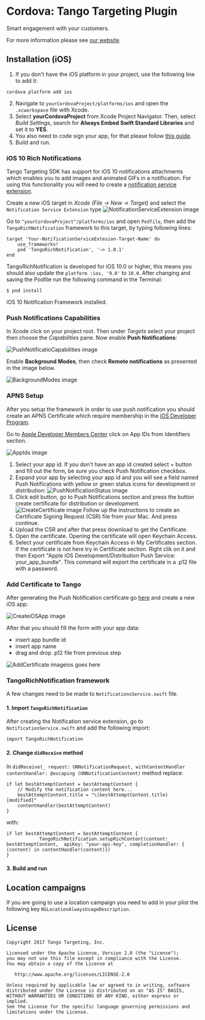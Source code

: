 # Cordova: Tango Targeting Plugin

Smart engagement with your customers.

For more information please see [our website][1].

## Installation (iOS)

1.  If you don't have the iOS platform in your project, use the following line to add it:
```
cordova platform add ios
```
2.  Navigate to `yourCordovaProject/platforms/ios` and open the `.xcworkspace` file with Xcode.
3.  Select **yourCordovaProject** from Xcode Project Navigator. Then, select *Build Settings*, 
    search for **Always Embed Swift Standard Libraries** and set it to **YES**.
4.  You also need to code sign your app, for that please follow [this guide](https://developer.apple.com/support/code-signing/).
5.  Build and run.

### iOS 10 Rich Notifications

Tango Targeting SDK has support for iOS 10 notifications attachments which enables you to add images and animated GIFs in a notification. For using this functionality you will need to create a [notification service extension](https://developer.apple.com/reference/usernotifications/unnotificationserviceextension/). 

Create a new iOS target in *Xcode (File -> New -> Target)* and select the `Notification Service Extension` type
![NotificationServiceExtension image](https://github.com/tangotargeting/tango-ios/blob/master/Resources/NotificationServiceExtension.png?raw=true)

Go to `"yourCordovaProject"/platforms/ios` and open `Podfile`, then add the `TangoRichNotification` framework to this target, by typing following lines:
```
target 'Your-NotificationServiceExtesion-Target-Name' do
	use_frameworks!
	pod 'TangoRichNotification', '~> 1.0.1'
end
```

TangoRichNotification is developed for iOS 10.0 or higher, this means you should also update the `platform :ios, '9.0'` to `10.0`.
After changing and saving the Podfile  run the following command in the Terminal:

```
$ pod install
```

iOS 10 Notification Framework installed.

### Push Notifications Capabilities

In Xcode click on your project root. Then under *Targets* select your project then choose the *Capabilities* pane. Now enable **Push Notifications**: 

![PushNotificatioCapabilities image](https://github.com/tangotargeting/tango-ios/blob/master/Resources/PushNotifications.png?raw=true)

Enable **Background Modes**, then check **Remote notifications** as presented in the image below.

![BackgroundModes image](https://github.com/tangotargeting/tango-ios/blob/master/Resources/BackgroundModes.png?raw=true)

### APNS Setup
After you setup the framework in order to use push notification you should create an APNS Certificate which require membership in the [iOS Developer Program](https://developer.apple.com/programs/).

Go to [Apple Developer Members Center](https://developer.apple.com/account/ios/certificate/) click on App IDs from Identifiers section.

![AppIds image](https://github.com/tangotargeting/tango-ios/blob/master/Resources/App%20IDs.png?raw=true)

1. Select your app id. If you don't have an app id created select +  button and fill out the form, be sure you check Push Notification checkbox.
2. Expand your app by selecting your app id and you will see a field named Push Notifications with yellow or green status icons for development or distribution: ![PushNotificationStatus image](https://github.com/tangotargeting/tango-ios/blob/master/Resources/Push%20Notifications%20Status.png?raw=true)
3. Click edit button, go to Push Notifications section and press the button create certificate for distribution or development.![CreateCertificate image](https://github.com/tangotargeting/tango-ios/blob/master/Resources/Create%20Certificate.png?raw=true) Follow up the instructions to create an Certificate Signing Request (CSR) file from your Mac. And press continue.
4. Upload the CSR and after that press download to get the Certificate.
5. Open the certificate. Opening the certificate will open Keychain Access.
6. Select your certificate from  Keychain Access in My Certificates section. If the certificate is not here try in Certificate section. Right clik on it and then Export "Apple iOS Development/Distribution Push Service: your_app_bundle". 
This command will export the certificate in a .p12 file with a password.

### Add Certificate to Tango
After generating the Push Notification certificate go [here](https://app.tangotargeting.com/app) and create a new iOS app:

![CreateiOSApp image](https://github.com/tangotargeting/tango-ios/blob/master/Resources/Create%20iOS%20App.png?raw=true)

After that you should fill the form with your app data:
- insert app bundle id
- insert app name
- drag and drop  .p12 file from previous step

![AddCertificate image](https://github.com/tangotargeting/tango-ios/blob/master/Resources/Add%20Certificate.png?raw=true)ios goes here

### TangoRichNotification framework

A few changes need to be made to `NotificationsService.swift` file.

#### 1. Import `TangoRichNotification`
After creating the Notification service extension, go to `NotificationService.swift` and add the following import:

``` objc
import TangoRichNotification
```

#### 2. Change `didReceive` method
In `didReceive(_ request: UNNotificationRequest, withContentHandler contentHandler: @escaping (UNNotificationContent)` method replace:
``` objc
if let bestAttemptContent = bestAttemptContent {
	// Modify the notification content here...
	bestAttemptContent.title = "\(bestAttemptContent.title) [modified]"
	contentHandler(bestAttemptContent)
}
```

with:

``` objc
if let bestAttemptContent = bestAttemptContent {
            TangoRichNotification.setupRichContent(content: bestAttemptContent,  apiKey: "your-api-key", completionHandler: { (content) in contentHandler(content)})
}
```

#### 3. Build and run


## Location campaigns

If you are going to use a location campaign you need to add in your plist the following key `NSLocationAlwaysUsageDescription`.

## License

```
Copyright 2017 Tango Targeting, Inc.

Licensed under the Apache License, Version 2.0 (the "License");
you may not use this file except in compliance with the License.
You may obtain a copy of the License at

   http://www.apache.org/licenses/LICENSE-2.0

Unless required by applicable law or agreed to in writing, software
distributed under the License is distributed on an "AS IS" BASIS,
WITHOUT WARRANTIES OR CONDITIONS OF ANY KIND, either express or implied.
See the License for the specific language governing permissions and
limitations under the License.
```

[1]: http://tangotargeting.com

